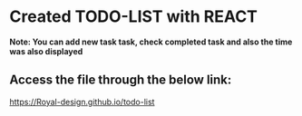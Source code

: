 # Created TODO-LIST with REACT

**Note: You can add new task task, check completed task and also the time was also displayed**

## Access the file through the below link:

https://Royal-design.github.io/todo-list
